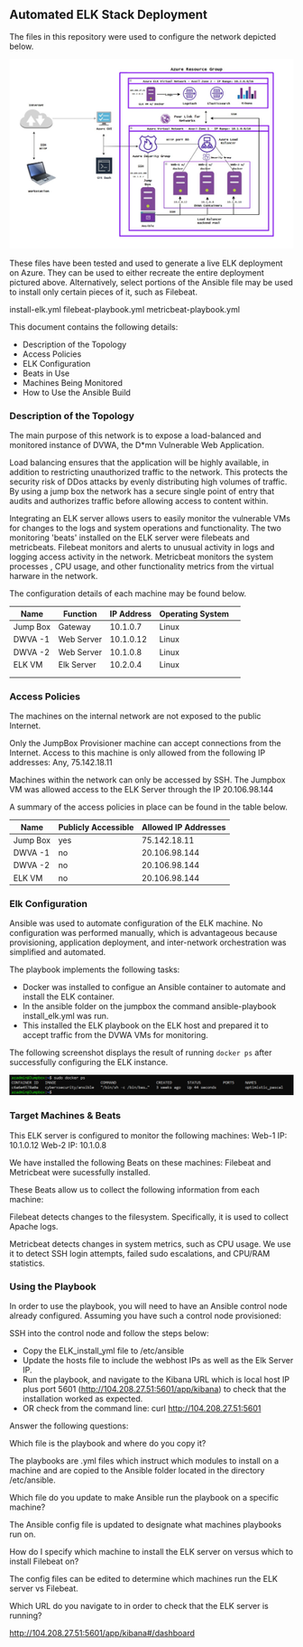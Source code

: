 ## Automated ELK Stack Deployment

The files in this repository were used to configure the network depicted below.

![Network Image](https://github.com/Kakashizensei/Cybersecurity_Portfolio/blob/main/Diagrams/Azure_Cloud_Network.jpg)



These files have been tested and used to generate a live ELK deployment on Azure. They can be used to either recreate the entire deployment pictured above. Alternatively, select portions of the Ansible file may be used to install only certain pieces of it, such as Filebeat.

install-elk.yml
filebeat-playbook.yml
metricbeat-playbook.yml

This document contains the following details:
- Description of the Topology
- Access Policies
- ELK Configuration
- Beats in Use
- Machines Being Monitored
- How to Use the Ansible Build


### Description of the Topology

The main purpose of this network is to expose a load-balanced and monitored instance of DVWA, the D*mn Vulnerable Web Application.

Load balancing ensures that the application will be highly available, in addition to restricting unauthorized traffic to the network.
This protects the security risk of DDos attacks by evenly distributing high volumes of traffic.  By using a jump box the network has a secure single point of entry that audits and authorizes traffic before allowing access to content within. 

Integrating an ELK server allows users to easily monitor the vulnerable VMs for changes to the logs and system operations and functionality.
The two monitoring 'beats' installed on the ELK server were filebeats and metricbeats.  Filebeat monitors and alerts to unusual activity in logs and logging access activity in the network.  Metricbeat monitors the system processes , CPU usage, and other functionality metrics from the virtual harware in the network.

The configuration details of each machine may be found below.

| **Name** | **Function** | **IP Address** | **Operating System** |   |
|----------|--------------|----------------|----------------------|---|
| Jump Box | Gateway      | 10.1.0.7       | Linux                |   |
| DWVA -1  | Web Server   | 10.1.0.12      | Linux                |   |
| DWVA -2  | Web Server   | 10.1.0.8       | Linux                |   |
| ELK VM   | Elk Server   | 10.2.0.4       | Linux                |   |
|          |              |                |                      |   |
|          |              |                |                      |   |

### Access Policies

The machines on the internal network are not exposed to the public Internet. 

Only the JumpBox Provisioner machine can accept connections from the Internet. Access to this machine is only allowed from the following IP addresses:
Any, 75.142.18.11

Machines within the network can only be accessed by SSH.
The Jumpbox VM was allowed access to the ELK Server through the IP 20.106.98.144

A summary of the access policies in place can be found in the table below.

| **Name** | **Publicly Accessible** | **Allowed IP Addresses** |
|----------|-------------------------|--------------------------|
| Jump Box | yes                     | 75.142.18.11                     |
| DWVA -1  | no                      | 20.106.98.144            |
| DWVA -2  | no                      | 20.106.98.144            |
| ELK VM   | no                      | 20.106.98.144            |

### Elk Configuration

Ansible was used to automate configuration of the ELK machine. No configuration was performed manually, which is advantageous because provisioning, application deployment, and inter-network orchestration was simplified and automated.

The playbook implements the following tasks:
- Docker was installed to configue an Ansible container to automate and install the ELK container.
- In the ansible folder on the jumpbox the command ansible-playbook install_elk.yml was run.
- This installed the ELK playbook on the ELK host and prepared it to accept traffic from the DVWA VMs for monitoring.

The following screenshot displays the result of running `docker ps` after successfully configuring the ELK instance.

![Docker Container](https://github.com/Kakashizensei/Cybersecurity_Portfolio/blob/main/Diagrams/docker_ps.png)



### Target Machines & Beats
This ELK server is configured to monitor the following machines:
Web-1 IP: 10.1.0.12
Web-2 IP: 10.1.0.8

We have installed the following Beats on these machines:
Filebeat and Metricbeat were sucessfully installed.

These Beats allow us to collect the following information from each machine:

 Filebeat detects changes to the filesystem. Specifically, it is used to collect Apache logs.
 
 Metricbeat detects changes in system metrics, such as CPU usage. We use it to detect SSH login attempts, failed sudo escalations, and CPU/RAM statistics.

### Using the Playbook
In order to use the playbook, you will need to have an Ansible control node already configured. Assuming you have such a control node provisioned: 

SSH into the control node and follow the steps below:
- Copy the ELK_install_yml file to /etc/ansible
- Update the hosts file to include the webhost IPs as well as the Elk Server IP.
- Run the playbook, and navigate to the Kibana URL which is local host IP plus port 5601 (http://104.208.27.51:5601/app/kibana) to check that the installation worked as expected.
- OR check from the command line: curl http://104.208.27.51:5601 

Answer the following questions: 

Which file is the playbook and where do you copy it? 

The playbooks are .yml files which instruct which modules to install on a machine and are copied to the Ansible folder located in the directory /etc/ansible.

Which file do you update to make Ansible run the playbook on a specific machine? 

The Ansible config file is updated to designate what machines playbooks run on. 

How do I specify which machine to install the ELK server on versus which to install Filebeat on? 

The config files can be edited to determine which machines run the ELK server vs Filebeat.

Which URL do you navigate to in order to check that the ELK server is running?

http://104.208.27.51:5601/app/kibana#/dashboard 


